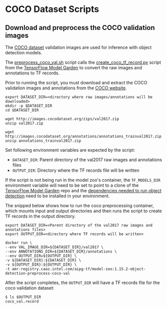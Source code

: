 # COCO Dataset Scripts

## Download and preprocess the COCO validation images

The [COCO dataset](http://cocodataset.org/#home) validation images are used
for inference with object detection models.

The [preprocess_coco_val.sh](preprocess_coco_val.sh) script calls the
[create_coco_tf_record.py](https://github.com/tensorflow/models/blob/1efe98bb8e8d98bbffc703a90d88df15fc2ce906/research/object_detection/dataset_tools/create_coco_tf_record.py)
script from the [TensorFlow Model Garden](https://github.com/tensorflow/models)
to convert the raw images and annotations to TF records.

Prior to running the script, you must download and extract the COCO
validation images and annotations from the
[COCO website](https://cocodataset.org/#download).
```
export DATASET_DIR=<directory where raw images/annotations will be downloaded>
mkdir -p $DATASET_DIR
cd $DATASET_DIR

wget http://images.cocodataset.org/zips/val2017.zip
unzip val2017.zip

wget http://images.cocodataset.org/annotations/annotations_trainval2017.zip
unzip annotations_trainval2017.zip
```

Set following environment variables are expected by the script:
* `DATASET_DIR`: Parent directory of the val2017 raw images and annotations files
* `OUTPUT_DIR`: Directory where the TF records file will be written

If the script is not being run in the model zoo's container, the `TF_MODELS_DIR`
environment variable will need to be set to point to a clone of
the [TensorFlow Model Garden](https://github.com/tensorflow/models) repo
and the [dependencies needed to run object detection](https://github.com/tensorflow/models/blob/1efe98bb8e8d98bbffc703a90d88df15fc2ce906/research/object_detection/g3doc/installation.md#installation)
need to be installed in your environment.

The snipped below shows how to run the coco preprocessing container,
which mounts input and output directories and then runs the script to
create TF records in the output directory.
```
export DATASET_DIR=<Parent directory of the val2017 raw images and annotations files>
export OUTPUT_DIR=<directory where TF records will be written>

docker run \
--env VAL_IMAGE_DIR=${DATASET_DIR}/val2017 \
--env ANNOTATIONS_DIR=${DATASET_DIR}/annotations \
--env OUTPUT_DIR=${OUTPUT_DIR} \
-v ${DATASET_DIR}:${DATASET_DIR} \
-v ${OUTPUT_DIR}:${OUTPUT_DIR} \
-t amr-registry.caas.intel.com/aipg-tf/model-zoo:1.15.2-object-detection-preprocess-coco-val
```

After the script completes, the `OUTPUT_DIR` will have a TF records file
for the coco validation dataset:
```
$ ls $OUTPUT_DIR
coco_val.record
```
